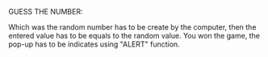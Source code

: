 GUESS THE NUMBER:

Which was the random number has to be create by the computer, then the entered value has to be equals to the random value.
You won the game, the pop-up has to be indicates using "ALERT" function.





